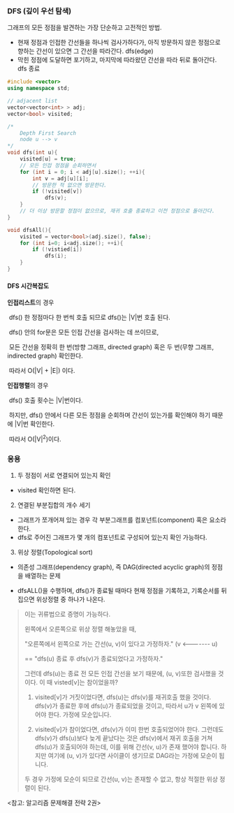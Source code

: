 ### DFS (깊이 우선 탐색)

그래프의 모든 정점을 발견하는 가장 단순하고 고전적인 방법.

* 현재 정점과 인접한 간선들을 하나씩 검사가하다가, 아직 방문하지 않은 정점으로 향하는 간선이 있으면 그 간선을 따라간다. dfs(edge)
* 막힌 정점에 도달하면 포기하고, 마지막에 따라왔던 간선을 따라 뒤로 돌아간다. dfs 종료



```c++
#include <vector>
using namespace std;

// adjacent list
vector<vector<int> > adj;
vector<bool> visited;

/*
    Depth First Search
    node u --> v
*/
void dfs(int u){
    visited[u] = true;
    // 모든 인접 정점을 순회하면서
    for (int i = 0; i < adj[u].size(); ++i){
        int v = adj[u][i];
        // 방문한 적 없으면 방문한다.
        if (!visited[v])
            dfs(v);
    }
    // 더 이상 방문할 정점이 없으므로, 재귀 호출 종료하고 이전 정점으로 돌아간다.
}

void dfsAll(){
    visited = vector<bool>(adj.size(), false);
    for (int i=0; i<adj.size(); ++i){
        if (!vistied[i])
            dfs(i);
    }
}
```



#### DFS 시간복잡도

**인접리스트**의 경우

​	dfs() 한 정점마다 한 번씩 호출 되므로 dfs()는 |V|번 호출 된다.

​	dfs() 안의 for문은 모든 인접 간선을 검사하는 데 쓰이므로,

​	모든 간선을 정확히 한 번(방향 그래프, directed graph) 혹은 두 번(무향 그래프, indirected graph) 확인한다. 

​	따라서 O(|V| + |E|) 이다.

**인접행렬**의 경우

​	dfs() 호출 횟수는 |V|번이다.

​	하지만, dfs() 안에서 다른 모든 정점을 순회하며 간선이 있는가를 확인해야 하기 때문에 |V|번 확인한다. 

​	따라서 O(|V|<sup>2</sup>)이다.



### 응용

1) 두 정점이 서로 연결되어 있는지 확인

* visited 확인하면 된다.

2) 연결된 부분집합의 개수 세기

* 그래프가 쪼개어져 있는 경우 각 부분그래프를 컴포넌트(component) 혹은 요소라 한다.
* dfs로 주어진 그래프가 몇 개의 컴포넌트로 구성되어 있는지 확인 가능하다.

3) 위상 정렬(Topological sort)

* 의존성 그래프(dependency graph), 즉 DAG(directed acyclic graph)의 정점을 배열하는 문제

* dfsALL()을 수행하며, dfs()가 종료될 때마다 현재 정점을 기록하고, 기록순서를 뒤집으면 위상정렬 중 하나가 나온다.

>  이는 귀류법으로 증명이 가능하다. 
>
>  왼쪽에서 오른쪽으로 위상 정렬 해놓았을 때,
>
>  "오른쪽에서 왼쪽으로 가는 간선(u, v)이 있다고 가정하자."  (v <------- u)
>
>  == "dfs(u) 종료 후 dfs(v)가 종료되었다고 가정하자."
>
> 그런데 dfs(u)는 종료 전 모든 인접 간선을 보기 때문에, (u, v)또한 검사했을 것이다. 이 때 visted[v]는 참이었을까?
>
> 1) visited[v]가 거짓이었다면, dfs(u)는 dfs(v)를 재귀호출 했을 것이다. dfs(v)가 종료한 후에 dfs(u)가 종료되었을 것이고, 따라서 u가 v 왼쪽에 있어야 한다. 가정에 모순입니다.
>
> 2) visited[v]가 참이었다면, dfs(v)가 이미 한번 호출되었어야 한다. 그런데도 dfs(v)가 dfs(u)보다 늦게 끝났다는 것은 dfs(v)에서 재귀 호출을 거쳐 dfs(u)가 호출되어야 하는데, 이를 위해 간선(v, u)가 존재 했어야 합니다. 하지만 여기에 (u, v)가 있다면 사이클이 생기므로 DAG라는 가정에 모순이 됩니다.
>
>  두 경우 가정에 모순이 되므로 간선(u, v)는 존재할 수 없고, 항상 적절한 위상 정렬이 된다.



<참고: 알고리즘 문제해결 전략 2권>